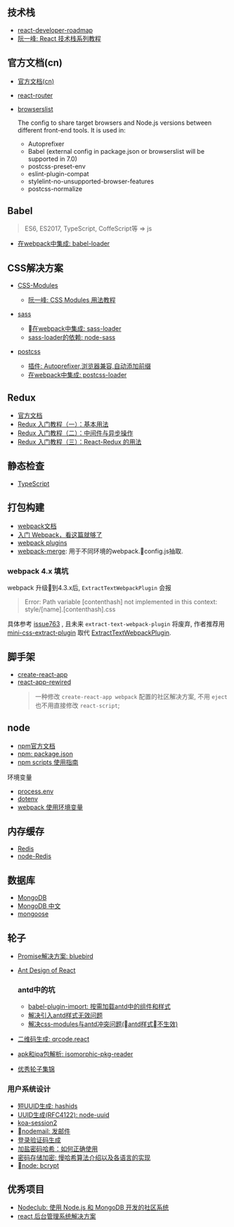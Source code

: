 ## 技术栈
- [react-developer-roadmap](https://github.com/adam-golab/react-developer-roadmap)
- [阮一峰: React 技术栈系列教程](http://www.ruanyifeng.com/blog/2016/09/react-technology-stack.html)

## 官方文档(cn)
- [官方文档(cn)](https://www.reactjscn.com/docs/hello-world.html)
- [react-router](https://reacttraining.com/react-router/web/guides/philosophy)

- [browserslist](https://github.com/browserslist/browserslist#queries)
    
    The config to share target browsers and Node.js versions between different front-end tools. It is used in:
    - Autoprefixer
    - Babel (external config in package.json or browserslist will be supported in 7.0)
    - postcss-preset-env
    - eslint-plugin-compat
    - stylelint-no-unsupported-browser-features
    - postcss-normalize

## Babel
> ES6, ES2017, TypeScript, CoffeScript等 => js
- [在webpack中集成: babel-loader](https://www.webpackjs.com/loaders/babel-loader/)

## CSS解决方案
- [CSS-Modules](https://github.com/css-modules/css-modules)
    - [阮一峰: CSS Modules 用法教程](http://www.ruanyifeng.com/blog/2016/06/css_modules.html)

- [sass](https://www.sass.hk/guide/)
    - [在webpack中集成: sass-loader](https://www.webpackjs.com/loaders/sass-loader/)
    - [sass-loader的依赖: node-sass](https://github.com/sass/node-sass)

- [postcss]()
    - [插件: Autoprefixer,浏览器兼容,自动添加前缀](https://www.npmjs.com/package/autoprefixer)
    - [在webpack中集成: postcss-loader](https://www.webpackjs.com/loaders/postcss-loader/#syntaxes)

## Redux
- [官方文档](https://redux.js.org/)
- [Redux 入门教程（一）：基本用法](http://www.ruanyifeng.com/blog/2016/09/redux_tutorial_part_one_basic_usages.html)
- [Redux 入门教程（二）：中间件与异步操作](http://www.ruanyifeng.com/blog/2016/09/redux_tutorial_part_two_async_operations.html)
- [Redux 入门教程（三）：React-Redux 的用法](http://www.ruanyifeng.com/blog/2016/09/redux_tutorial_part_three_react-redux.html)

## 静态检查
- [TypeScript](https://www.tslang.cn/docs/home.html)

## 打包构建
- [webpack文档](https://www.webpackjs.com/concepts/)
- [入门 Webpack，看这篇就够了](https://segmentfault.com/a/1190000006178770)
- [webpack plugins](https://www.webpackjs.com/plugins/)
- [webpack-merge](https://github.com/survivejs/webpack-merge): 用于不同环境的webpack.config.js抽取.

### webpack 4.x 填坑

webpack 升级到4.3.x后, `ExtractTextWebpackPlugin` 会报
> Error: Path variable [contenthash] not implemented in this context: style/[name].[contenthash].css

具体参考 [issue763](https://github.com/webpack-contrib/extract-text-webpack-plugin/issues/763)
, 且未来 `extract-text-webpack-plugin` 将废弃, 作者推荐用 [mini-css-extract-plugin](https://github.com/webpack-contrib/mini-css-extract-plugin) 取代 [ExtractTextWebpackPlugin](https://www.webpackjs.com/plugins/extract-text-webpack-plugin/).

## 脚手架
- [create-react-app](https://github.com/facebook/create-react-app)
- [react-app-rewired](https://github.com/timarney/react-app-rewired)
    > 一种修改 `create-react-app webpack` 配置的社区解决方案, 不用 `eject` 也不用直接修改 `react-script`;

## node
- [npm官方文档](https://docs.npmjs.com/)
- [npm: package.json](https://docs.npmjs.com/files/package.json)
- [npm scripts 使用指南](http://www.ruanyifeng.com/blog/2016/10/npm_scripts.html)

环境变量
- [process.env](http://nodejs.cn/api/process.html#process_process_env)
- [dotenv](https://github.com/motdotla/dotenv)
- [webpack 使用环境变量](https://www.webpackjs.com/guides/environment-variables/)

## 内存缓存
- [Redis](http://www.redis.net.cn/)
- [node-Redis](https://www.npmjs.com/package/redis)

## 数据库
- [MongoDB](https://docs.mongodb.com/guides/)
- [MongoDB 中文](http://www.mongodb.org.cn/tutorial/)
- [mongoose](http://mongoosejs.com/docs/index.html)

## 轮子
- [Promise解决方案: bluebird](http://bluebirdjs.com/docs/getting-started.html)
- [Ant Design of React](https://ant.design/docs/react/introduce-cn)
    ### antd中的坑
    - [babel-plugin-import: 按需加载antd中的组件和样式](https://github.com/ant-design/babel-plugin-import#usage)
    - [解决引入antd样式无效问题](https://www.jianshu.com/p/a25ba1adeda2)
    - [解决css-modules与antd冲突问题(antd样式不生效)](https://www.jianshu.com/p/51ff1c8be301)

- [二维码生成: qrcode.react](https://github.com/zpao/qrcode.react)
- [apk和ipa包解析: isomorphic-pkg-reader](https://www.npmjs.com/package/isomorphic-pkg-reader)
- [优秀轮子集锦](https://ant.design/docs/react/recommendation-cn)

### 用户系统设计
- [短UUID生成: hashids](https://github.com/ivanakimov/hashids.js)
- [UUID生成(RFC4122): node-uuid](https://github.com/kelektiv/node-uuid)
- [koa-session2](https://github.com/Secbone/koa-session2#readme)
- [nodemail: 发邮件](https://nodemailer.com/about/)
- [登录验证码生成]()
- [加盐密码哈希：如何正确使用](http://blog.jobbole.com/61872/)
- [密码存储加密: 慢哈希算法介绍以及各语言的实现](https://paragonie.com/blog/2016/02/how-safely-store-password-in-2016#nodejs)
- [node: bcrypt](https://www.npmjs.com/package/bcrypt)

## 优秀项目
- [Nodeclub: 使用 Node.js 和 MongoDB 开发的社区系统](https://github.com/cnodejs/nodeclub)
- [react 后台管理系统解决方案](https://github.com/yezihaohao/react-admin)